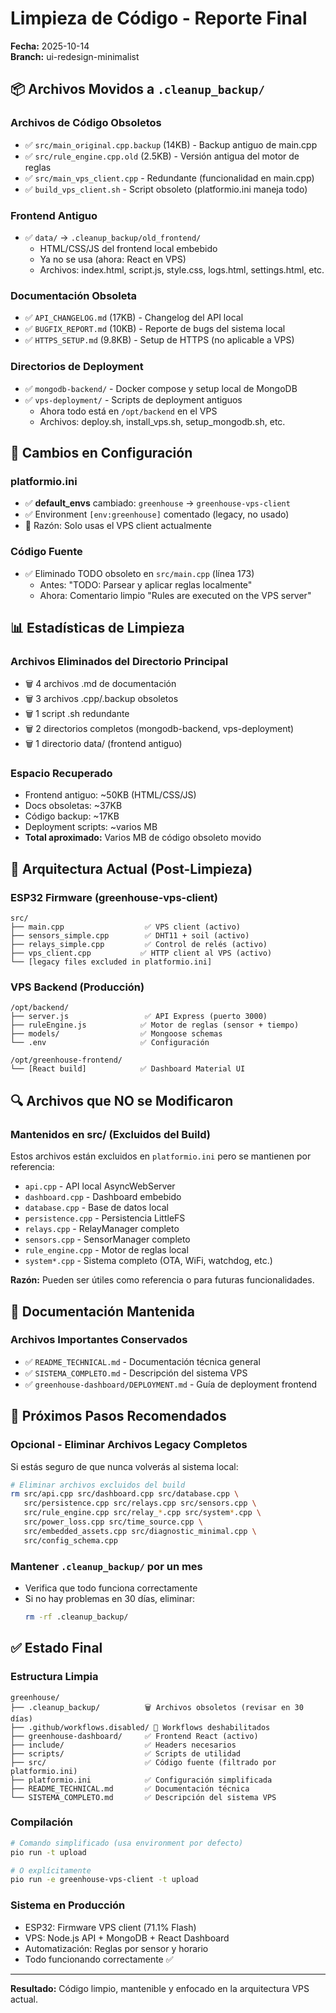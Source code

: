 # Limpieza de Código - Reporte Final

**Fecha:** 2025-10-14  
**Branch:** ui-redesign-minimalist

## 📦 Archivos Movidos a `.cleanup_backup/`

### Archivos de Código Obsoletos
- ✅ `src/main_original.cpp.backup` (14KB) - Backup antiguo de main.cpp
- ✅ `src/rule_engine.cpp.old` (2.5KB) - Versión antigua del motor de reglas
- ✅ `src/main_vps_client.cpp` - Redundante (funcionalidad en main.cpp)
- ✅ `build_vps_client.sh` - Script obsoleto (platformio.ini maneja todo)

### Frontend Antiguo
- ✅ `data/` → `.cleanup_backup/old_frontend/`
  - HTML/CSS/JS del frontend local embebido
  - Ya no se usa (ahora: React en VPS)
  - Archivos: index.html, script.js, style.css, logs.html, settings.html, etc.

### Documentación Obsoleta
- ✅ `API_CHANGELOG.md` (17KB) - Changelog del API local
- ✅ `BUGFIX_REPORT.md` (10KB) - Reporte de bugs del sistema local
- ✅ `HTTPS_SETUP.md` (9.8KB) - Setup de HTTPS (no aplicable a VPS)

### Directorios de Deployment
- ✅ `mongodb-backend/` - Docker compose y setup local de MongoDB
- ✅ `vps-deployment/` - Scripts de deployment antiguos
  - Ahora todo está en `/opt/backend` en el VPS
  - Archivos: deploy.sh, install_vps.sh, setup_mongodb.sh, etc.

## 🔧 Cambios en Configuración

### platformio.ini
- ✅ **default_envs** cambiado: `greenhouse` → `greenhouse-vps-client`
- ✅ Environment `[env:greenhouse]` comentado (legacy, no usado)
- 📝 Razón: Solo usas el VPS client actualmente

### Código Fuente
- ✅ Eliminado TODO obsoleto en `src/main.cpp` (línea 173)
  - Antes: "TODO: Parsear y aplicar reglas localmente"
  - Ahora: Comentario limpio "Rules are executed on the VPS server"

## 📊 Estadísticas de Limpieza

### Archivos Eliminados del Directorio Principal
- 🗑️ 4 archivos .md de documentación
- 🗑️ 3 archivos .cpp/.backup obsoletos
- 🗑️ 1 script .sh redundante
- 🗑️ 2 directorios completos (mongodb-backend, vps-deployment)
- 🗑️ 1 directorio data/ (frontend antiguo)

### Espacio Recuperado
- Frontend antiguo: ~50KB (HTML/CSS/JS)
- Docs obsoletas: ~37KB
- Código backup: ~17KB
- Deployment scripts: ~varios MB
- **Total aproximado:** Varios MB de código obsoleto movido

## 🎯 Arquitectura Actual (Post-Limpieza)

### ESP32 Firmware (greenhouse-vps-client)
```
src/
├── main.cpp                  ✅ VPS client (activo)
├── sensors_simple.cpp        ✅ DHT11 + soil (activo)
├── relays_simple.cpp         ✅ Control de relés (activo)
├── vps_client.cpp           ✅ HTTP client al VPS (activo)
└── [legacy files excluded in platformio.ini]
```

### VPS Backend (Producción)
```
/opt/backend/
├── server.js                 ✅ API Express (puerto 3000)
├── ruleEngine.js            ✅ Motor de reglas (sensor + tiempo)
├── models/                  ✅ Mongoose schemas
└── .env                     ✅ Configuración

/opt/greenhouse-frontend/
└── [React build]            ✅ Dashboard Material UI
```

## 🔍 Archivos que NO se Modificaron

### Mantenidos en src/ (Excluidos del Build)
Estos archivos están excluidos en `platformio.ini` pero se mantienen por referencia:
- `api.cpp` - API local AsyncWebServer
- `dashboard.cpp` - Dashboard embebido
- `database.cpp` - Base de datos local
- `persistence.cpp` - Persistencia LittleFS
- `relays.cpp` - RelayManager completo
- `sensors.cpp` - SensorManager completo
- `rule_engine.cpp` - Motor de reglas local
- `system*.cpp` - Sistema completo (OTA, WiFi, watchdog, etc.)

**Razón:** Pueden ser útiles como referencia o para futuras funcionalidades.

## 📝 Documentación Mantenida

### Archivos Importantes Conservados
- ✅ `README_TECHNICAL.md` - Documentación técnica general
- ✅ `SISTEMA_COMPLETO.md` - Descripción del sistema VPS
- ✅ `greenhouse-dashboard/DEPLOYMENT.md` - Guía de deployment frontend

## 🚀 Próximos Pasos Recomendados

### Opcional - Eliminar Archivos Legacy Completos
Si estás seguro de que nunca volverás al sistema local:
```bash
# Eliminar archivos excluidos del build
rm src/api.cpp src/dashboard.cpp src/database.cpp \
   src/persistence.cpp src/relays.cpp src/sensors.cpp \
   src/rule_engine.cpp src/relay_*.cpp src/system*.cpp \
   src/power_loss.cpp src/time_source.cpp \
   src/embedded_assets.cpp src/diagnostic_minimal.cpp \
   src/config_schema.cpp
```

### Mantener `.cleanup_backup/` por un mes
- Verifica que todo funciona correctamente
- Si no hay problemas en 30 días, eliminar:
  ```bash
  rm -rf .cleanup_backup/
  ```

## ✅ Estado Final

### Estructura Limpia
```
greenhouse/
├── .cleanup_backup/          🗑️ Archivos obsoletos (revisar en 30 días)
├── .github/workflows.disabled/ 🔕 Workflows deshabilitados
├── greenhouse-dashboard/     ✅ Frontend React (activo)
├── include/                  ✅ Headers necesarios
├── scripts/                  ✅ Scripts de utilidad
├── src/                      ✅ Código fuente (filtrado por platformio.ini)
├── platformio.ini            ✅ Configuración simplificada
├── README_TECHNICAL.md       ✅ Documentación técnica
└── SISTEMA_COMPLETO.md       ✅ Descripción del sistema VPS
```

### Compilación
```bash
# Comando simplificado (usa environment por defecto)
pio run -t upload

# O explícitamente
pio run -e greenhouse-vps-client -t upload
```

### Sistema en Producción
- ESP32: Firmware VPS client (71.1% Flash)
- VPS: Node.js API + MongoDB + React Dashboard
- Automatización: Reglas por sensor y horario
- Todo funcionando correctamente ✅

---

**Resultado:** Código limpio, mantenible y enfocado en la arquitectura VPS actual.
